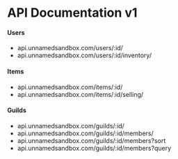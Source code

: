 # API Documentation v1
#### Users
- api.unnamedsandbox.com/users/:id/
- api.unnamedsandbox.com/users/:id/inventory/
#### Items
- api.unnamedsandbox.com/items/:id/
- api.unnamedsandbox.com/items/:id/selling/
#### Guilds
- api.unnamedsandbox.com/guilds/:id/
- api.unnamedsandbox.com/guilds/:id/members/
- api.unnamedsandbox.com/guilds/:id/members?sort
- api.unnamedsandbox.com/guilds/:id/members?query